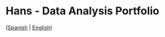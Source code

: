 # Hans - Data Analysis Portfolio 
([Spanish](https://github.com/HansAllTech/Hans_Data_Analysis_Portfolio/blob/main/Proyectos.md#tabla-de-contenido-es--en) | [English](https://github.com/HansAllTech/Hans_Data_Analysis_Portfolio/blob/main/Projects.md#table-of-content-es--en))                         
                                                               
                                                                                                                                                                                                                
                                                             
                                                                       
                                          
                         
                         
              
     
            
       
   
 
 
 
